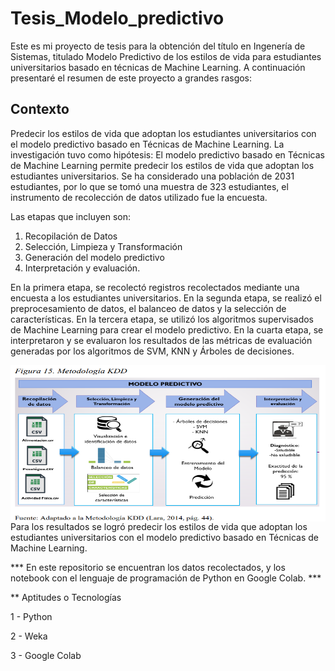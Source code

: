 # Tesis_Modelo_predictivo

Este es mi proyecto de tesis para la obtención del título en Ingenería de Sistemas, titulado Modelo Predictivo de los estilos de vida para estudiantes universitarios basado en técnicas de Machine Learning. 
A continuación presentaré el resumen de este proyecto a grandes rasgos:
## Contexto ##
Predecir los estilos de vida que adoptan los estudiantes universitarios con el modelo
predictivo basado en Técnicas de Machine Learning. La investigación tuvo como hipótesis: El
modelo predictivo basado en Técnicas de Machine Learning permite predecir los estilos de vida
que adoptan los estudiantes universitarios. Se ha considerado una población de 2031
estudiantes, por lo que se tomó una muestra de 323 estudiantes, el instrumento de recolección de
datos utilizado fue la encuesta.

Las etapas que incluyen son:
1. Recopilación de Datos
2. Selección, Limpieza y
Transformación
3. Generación del modelo predictivo
4. Interpretación y evaluación.

En la primera etapa, se recolectó registros recolectados mediante una encuesta a los estudiantes
universitarios. En la segunda etapa, se realizó el preprocesamiento de datos, el balanceo de datos
y la selección de características. En la tercera etapa, se utilizó los algoritmos supervisados de
Machine Learning para crear el modelo predictivo. En la cuarta etapa, se interpretaron y se
evaluaron los resultados de las métricas de evaluación generadas por los algoritmos de SVM,
KNN y Árboles de decisiones.

<img src="images/Pipeline.PNG" width="550" height="250" align="right">

Para los resultados se logró predecir los estilos de vida que adoptan los estudiantes
universitarios con el modelo predictivo basado en Técnicas de Machine Learning.

*** En este repositorio se encuentran los datos recolectados, y los notebook con el lenguaje de programación de Python en Google Colab. ***

**  Aptitudes o Tecnologías

1 - Python

2 - Weka

3 - Google Colab
